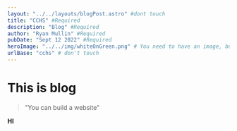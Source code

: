 ```yaml
---
layout: "../../layouts/blogPost.astro" #dont touch
title: "CCHS" #Required
description: "Blog" #Required
author: "Ryan Mullin" #Required
pubDate: "Sept 12 2022" #Required
heroImage: "../../img/whiteOnGreen.png" # You need to have an image, but if you dont know how to resolve a path, I can for you
urlBase: "cchs" # don't touch
---
```



# This is blog


> "You can build a website"

**HI**

